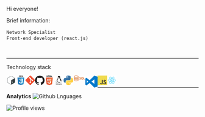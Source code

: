 <!--
**BertramMiller/BertramMiller** is a ✨ _special_ ✨ repository because its `README.md` (this file) appears on your GitHub profile.

Here are some ideas to get you started:

- 🔭 I’m currently working on ...
- 🌱 I’m currently learning ...
- 👯 I’m looking to collaborate on ...
- 🤔 I’m looking for help with ...
- 💬 Ask me about ...
- 📫 How to reach me: ...
- 😄 Pronouns: ...
- ⚡ Fun fact: ...
JavaScript
React
Node.js
-->

Hi everyone!

Brief information:

    Network Specialist
    Front-end developer (react.js)
    
<br/>
<hr/>

Technology stack

<!-- Bash -->
<img align="left" alt="Bash" width="25px" src="https://github.com/BertramMiller/BertramMiller/blob/main/images/bash.png" />

<!-- CSS -->
<img align="left" alt="CSS3" width="25px" src="https://github.com/BertramMiller/BertramMiller/blob/main/images/css.png" />

<!-- Git -->
<img align="left" alt="Git" width="25px" src="https://github.com/BertramMiller/BertramMiller/blob/main/images/git.png " />

<!-- GitHub -->
<img align="left" alt="GitHub" width="25px" src="https://github.com/BertramMiller/BertramMiller/blob/main/images/github.png" />

<!-- HTML -->
<img align="left" alt="HTML5" width="25px" src="https://github.com/BertramMiller/BertramMiller/blob/main/images/html.png" />

<!-- Linux -->
<img align="left" alt="Linux" width="25px" src="https://github.com/BertramMiller/BertramMiller/blob/main/images/linux.png" />

<!-- Python -->
<img align="left" alt="Python" width="25px" src="https://github.com/BertramMiller/BertramMiller/blob/main/images/python.png" />

<!-- SQL -->
<img align="left" alt="SQL" width="32px" src="https://github.com/BertramMiller/BertramMiller/blob/main/images/sql.png" />

<!-- VS Code -->
<img align="left" alt="Visual Studio Code" width="32px" src="https://github.com/BertramMiller/BertramMiller/blob/main/images/vscode.png" />

<!-- JavaScript -->
<img align="left" alt="javascript" width="25px" src="https://github.com/BertramMiller/BertramMiller/blob/main/images/javascript.png" />

<!-- React -->
<img align="left" alt="react" width="25px" src="https://github.com/BertramMiller/BertramMiller/blob/main/images/react.png" />

<br/>
<hr/>
<b>Analytics</b>

<img width="400em" alt="Github Lnguages" src="https://github-readme-stats-eight-theta.vercel.app/api/top-langs/?username=BertramMiller&theme=radical&layout=compact" />

![Profile views](https://gpvc.arturio.dev/BertramMiller)
